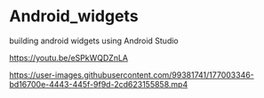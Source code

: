 # Android_widgets
 building android widgets using Android Studio
 
https://youtu.be/eSPkWQDZnLA

https://user-images.githubusercontent.com/99381741/177003346-bd16700e-4443-445f-9f9d-2cd623155858.mp4

